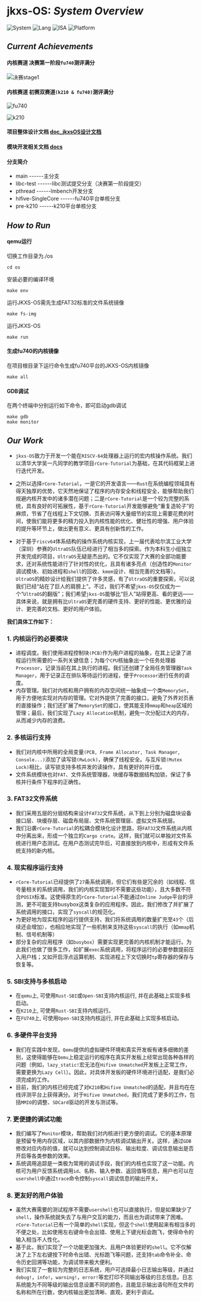 # **jkxs-OS:** <i>System Overview</i>

![System](https://img.shields.io/badge/System-jkxsOS-brightgreen) ![Lang](https://img.shields.io/badge/Lang-Rust-green) ![ISA](https://img.shields.io/badge/ISA-riscv64-yellowgreen) ![Platform](https://img.shields.io/badge/Platform-Qemu%2c%20Hifive%20Unmatched-yellow)

## <i>Current Achievements</i>

#### 内核赛道 决赛第一阶段`fu740`测评满分

![决赛stage1](./docs/image/readme/决赛stage1排行榜.png)

#### 内核赛道 初赛双赛道`(k210 & fu740)`测评满分

![fu740](./docs/image/readme/fu740排行榜.png)

![k210](./docs/image/readme/k210排行榜.png)

#### 项目整体设计文档 [<u>doc_jkxsOS设计文档</u>](./doc_jkxsOS设计文档.pdf)

#### 模块开发相关文档 [<u>docs</u>](./docs)

#### 分支简介
* main               ------主分支
* libc-test          ------libc测试提交分支（决赛第一阶段提交）
* pthread            ------lmbench开发分支
* hifive-SingleCore  ------fu740平台单核分支
* pre-k210           ------k210平台单核分支

## <i>How to Run</i>

#### qemu运行

切换工作目录为./os
```shell
cd os
```

安装必要的编译环境
```shell
make env
```

运行JKXS-OS需先生成FAT32标准的文件系统镜像
```shell
make fs-img
```

运行JKXS-OS
```shell
make run
```

#### 生成fu740的内核镜像

在项目根目录下运行命令生成fu740平台的JKXS-OS内核镜像
```shell
make all
```

#### GDB调试

在两个终端中分别运行如下命令，即可启动gdb调试
```shell
make gdb
make monitor
```

## <i>Our Work</i>

+ `jkxs-OS`致力于开发一个能在`RISCV-64`处理器上运行的宏内核操作系统。我们以清华大学吴一凡同学的教学项目`rCore-Tutorial`为基础，在其代码框架上进行迭代开发。

+ 之所以选择`rCore-Tutorial`，一是它的开发语言——`Rust`在系统编程领域具有得天独厚的优势，它天然地保证了程序的内存安全和线程安全，能够帮助我们规避内核开发中的诸多潜在问题；二是`rCore-Tutorial`是一个较为完整的系统，具有良好的可拓展性，基于`rCore-Tutorial`开发能够避免“重复造轮子”的麻烦，节省了在线程上下文切换、页表访问等大量细节的实现上需要花费的时间，使我们能将更多的精力投入到内核性能的优化、健壮性的增强、用户体验的提升等环节上，做出更有意义、更具有创新性的工作。

+ 对于基于`riscv64`体系结构的操作系统内核实现，上一届代表哈尔滨工业大学（深圳）参赛的`UltraOS`队伍已经进行了相当多的探索。作为本科生小组独立开发完成的项目，`UltraOS`无疑是杰出的。它不仅实现了大赛的全部功能要求，还对系统性能进行了针对性的优化，且具有诸多亮点（创造性的`Monitor`调试模块、初始进程和`shell`的回收、`kmem`设计、相当完善的文档等）。`UltraOS`的精妙设计给我们提供了许多灵感，有了`UltraOS`的重要探索，可以说我们已经“站在了巨人的肩膀上”。不过，我们不希望`jkxs-OS`仅仅成为一个“`UltraOS`的翻版”；我们希望`jkxs-OS`能够比“巨人”站得更高、看的更远——具体来说，就是拥有比`UltraOS`更完善的硬件支持、更好的性能、更优雅的设计、更完善的文档、更好的用户体验。

**我们具体工作如下：**

### 1. 内核运行的必要模块

   + 进程调度。我们使用进程控制块`(PCB)`作为用户进程的抽象，在其上记录了进程运行所需要的一系列关键信息；为每个`CPU`核抽象出一个任务处理器`Processor`，记录当前在其上执行的进程。我们还创建了全局任务管理器`Task Manager`，用于记录正在排队等待运行的进程，便于`Processor`进行任务的调度。
   + 内存管理。我们对内核和用户拥有的内存空间统一抽象成一个类`MemorySet`，用于方便地实现对内存的管理。它对外提供了完善的接口，避免了外界对页表的直接操作；我们还扩展了`MemorySet`的接口，使其能支持`mmap`和`heap`区域的管理；最后，我们实现了`Lazy Allocation`机制，避免一次分配过大的内存，从而减少内存的浪费。

### 2. 多核运行支持

   + 我们对内核中所用的全局变量`(PCB, Frame Allocator, Task Manager, Console...)`添加了读写锁`(RwLock)`，确保了线程安全。与互斥锁`(Mutex Lock)`相比，读写锁支持多核并发的读操作，具有更好的并行度。
   + 文件系统模块也对`FAT`、文件系统管理器，块缓存等数据结构加锁，保证了多核并行条件下程序的正确性。

### 3. FAT32文件系统

   + 我们采用五层的分层结构来设计`FAT32`文件系统，从下到上分别为磁盘块设备接口层、块缓存层、磁盘布局层、文件系统管理层、虚拟文件系统层。
   + 我们沿袭`rCore-Tutorial`的松耦合模块化设计思路，将`FAT32`文件系统从内核中分离出来，形成一个独立的`Cargo crate`。这样，我们就可以单独对文件系统进行用户态测试。在用户态测试完毕后，可直接放到内核中，形成有文件系统支持的新内核。

### 4. 现实程序运行支持

   + `rCore-Tutorial`已经提供了`27`条系统调用，但它们有些是冗余的（如线程、信号量相关的系统调用，我们的内核实现暂时不需要这些功能），且大多数不符合`POSIX`标准。这使得原生的`rCore-Tutorial`不能通过`Online Judge`平台的评测，更不可能支持busybox这类复杂的应用程序。因此，我们修改了并扩展了系统调用的接口，实现了`syscall`的规范化。
   + 为更好地为现实程序的运行提供支持，我们将系统调用的数量扩充至`43`个（后续还会增加），也相应地实现了一些机制来支持这些`syscall`的执行（如`mmap`机制、信号机制等）
   + 部分复杂的应用程序（如`busybox`）需要实现更完善的内核机制才能运行。为此我们也做了很多工作，如扩展`exec`系统调用，将程序运行的必要参数提前压入用户栈；又如开启浮点运算机制、实现进程上下文切换时`tp`寄存器的保存与恢复等。

### 5. SBI支持与多核启动

   + 在`qemu`上,  可使用`Rust-SBI`或`Open-SBI`支持内核运行, 并在此基础上实现多核启动。
   + 在`K210`上, 可使用`Rust-SBI`支持内核运行。
   + 在`FU740`上, 可使用`Open-SBI`支持内核运行, 并在此基础上实现多核启动。

### 6. 多硬件平台支持

   + 我们在实践中发现，`Qemu`提供的虚拟硬件环境和真实开发板有诸多细微的差别，这使得能够在`Qemu`上稳定运行的程序在真实开发板上经常出现各种各样的问题（例如，`lazy_static!`宏无法在`Hifive Unmatched`开发板上正常工作，需要更换为`Lazy Cell`）。因此，对具体开发板的硬件环境进行适配，是我们必须完成的工作。
   + 目前，我们的内核已经完成了对`K210`和`Hifive Unmatched`的适配，并且均在在线评测平台上获得满分。对于`Hifive Unmatched`，我们完成了更多的工作，包括`MMIO`的调整、`SDCard`驱动的开发与测试等。

### 7. 更便捷的调试功能

   + 我们编写了`Monitor`模块，帮助我们对内核进行更方便的调试。它的基本原理是预留专用内存区域，以其内部数据作为内核调试输出开关。这样，通过`GDB`修改对应内存的值，就可以达到控制调试目标、输出粒度、调试信息输出是否开启等各类参数的效果。
   + 系统调用追踪是一类极为常用的调试手段，我们的内核也实现了这一功能。内核可为用户反馈系统调用`id`、名称、输入参数、返回值等信息，用户也可以在`usershell`中通过`trace`命令控制`syscall`调试信息的输出开关。

### 8. 更友好的用户体验

   + 虽然大赛需要的测试程序不需要`usershell`也可以直接执行，但是如果缺少了`shell`，操作系统就失去了与用户交互的能力，而且也为调试带来了困难。`rCore-Tutorial`已有一个简单的`shell`实现，但这个`shell`使用起来有相当多的不便之处，比如使用左右键命令会出错、使用上下键光标会跑飞，使得命令的输入相当不人性化。
   + 基于此，我们实现了一个功能更加强大、且用户体验更好的`shell`。它不仅解决了上下左右键按下时命令出错、光标跑飞等问题，还支持`tab`命令补全、命令历史回溯等功能，为调试带来极大便利。
   + 我们实现了一套较为完整的日志系统，用户可选择最小日志输出等级，并通过`debug!`，`info!`，`warning!`，`error!`等宏打印不同输出等级的日志信息。日志系统能为不同等级的输出信息设置不同的颜色，且能显示输出语句所在文件的名称和所在行数，使内核输出更加清晰、直观，更利于调试。

